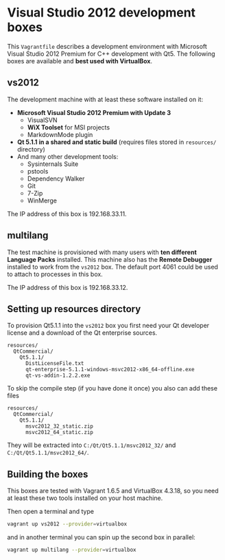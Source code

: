 # Visual Studio 2012 development boxes

This `Vagrantfile` describes a development environment with Microsoft Visual Studio 2012 Premium for C++ development with Qt5. The following boxes are available and **best used with VirtualBox**.

## vs2012

The development machine with at least these software installed on it:

* **Microsoft Visual Studio 2012 Premium with Update 3**
  * VisualSVN
  * **WiX Toolset** for MSI projects
  * MarkdownMode plugin
* **Qt 5.1.1 in a shared and static build** (requires files stored in `resources/` directory)
* And many other development tools:
  * Sysinternals Suite
  * pstools
  * Dependency Walker
  * Git
  * 7-Zip
  * WinMerge

The IP address of this box is 192.168.33.11.

## multilang

The test machine is provisioned with many users with **ten different Language Packs** installed.
This machine also has the **Remote Debugger** installed to work from the `vs2012` box. The default port 4061 could be used to attach to processes in this box.

The IP address of this box is 192.168.33.12.

## Setting up resources directory

To provision Qt5.1.1 into the `vs2012` box you first need your Qt developer license
and a download of the Qt enterprise sources.

```
resources/
  QtCommercial/
    Qt5.1.1/
      DistLicenseFile.txt
      qt-enterprise-5.1.1-windows-msvc2012-x86_64-offline.exe
      qt-vs-addin-1.2.2.exe
```

To skip the compile step (if you have done it once) you also can add these files

```
resources/
  QtCommercial/
    Qt5.1.1/
      msvc2012_32_static.zip
      msvc2012_64_static.zip
```

They will be extracted into `C:/Qt/Qt5.1.1/msvc2012_32/` and `C:/Qt/Qt5.1.1/msvc2012_64/`.

## Building the boxes

This boxes are tested with Vagrant 1.6.5 and VirtualBox 4.3.18, so you need at least these two tools installed on your host machine.

Then open a terminal and type

```bash
vagrant up vs2012 --provider=virtualbox
```

and in another terminal you can spin up the second box in parallel:

```bash
vagrant up multilang --provider=virtualbox
```
